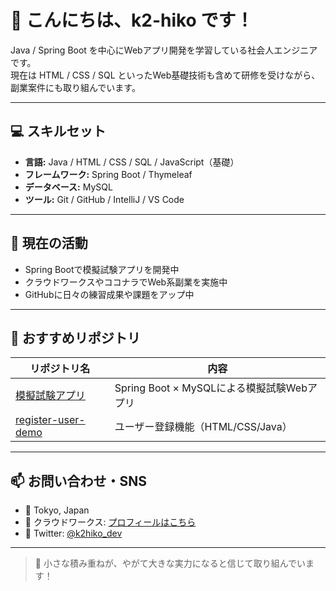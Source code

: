 # 👋 こんにちは、k2-hiko です！

Java / Spring Boot を中心にWebアプリ開発を学習している社会人エンジニアです。  
現在は HTML / CSS / SQL といったWeb基礎技術も含めて研修を受けながら、副業案件にも取り組んでいます。

---

## 💻 スキルセット

- **言語:** Java / HTML / CSS / SQL / JavaScript（基礎）
- **フレームワーク:** Spring Boot / Thymeleaf
- **データベース:** MySQL
- **ツール:** Git / GitHub / IntelliJ / VS Code

---

## 📌 現在の活動

- Spring Bootで模擬試験アプリを開発中
- クラウドワークスやココナラでWeb系副業を実施中
- GitHubに日々の練習成果や課題をアップ中

---

## 🔗 おすすめリポジトリ

| リポジトリ名 | 内容 |
|--------------|------|
| [模擬試験アプリ](https://github.com/k2-hiko/java) | Spring Boot × MySQLによる模擬試験Webアプリ |
| [register-user-demo](https://github.com/k2-hiko/register-user-demo) | ユーザー登録機能（HTML/CSS/Java） |

---

## 📫 お問い合わせ・SNS

- 📍 Tokyo, Japan
- 🧳 クラウドワークス: [プロフィールはこちら](https://crowdworks.jp/public/employees/3593148)
- 💬 Twitter: [@k2hiko_dev](https://twitter.com/kkka2164)

---

> 🌱 小さな積み重ねが、やがて大きな実力になると信じて取り組んでいます！
